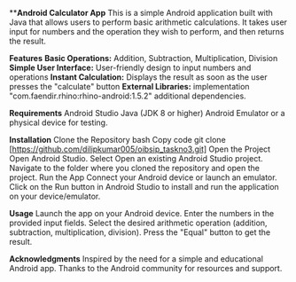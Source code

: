 ****Android Calculator App**
This is a simple Android application built with Java that allows users to perform basic arithmetic calculations. 
It takes user input for numbers and the operation they wish to perform, and then returns the result.

**Features**
**Basic Operations:** Addition, Subtraction, Multiplication, Division
**Simple User Interface:** User-friendly design to input numbers and operations
**Instant Calculation:** Displays the result as soon as the user presses the "calculate" button
 **External Libraries:** implementation "com.faendir.rhino:rhino-android:1.5.2"  additional dependencies.
 
**Requirements**
Android Studio
Java (JDK 8 or higher)
Android Emulator or a physical device for testing.

**Installation**
Clone the Repository
bash
Copy code
git clone [https://github.com/dilipkumar005/oibsip_taskno3.git]
Open the Project
Open Android Studio.
Select Open an existing Android Studio project.
Navigate to the folder where you cloned the repository and open the project.
Run the App
Connect your Android device or launch an emulator.
Click on the Run button in Android Studio to install and run the application on your device/emulator.

**Usage**
Launch the app on your Android device.
Enter the numbers in the provided input fields.
Select the desired arithmetic operation (addition, subtraction, multiplication, division).
Press the "Equal" button to get the result.

**Acknowledgments**
Inspired by the need for a simple and educational Android app.
Thanks to the Android community for resources and support.
